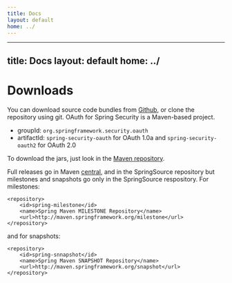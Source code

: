 ```yaml
---
title: Docs
layout: default
home: ../
---
```



---
title: Docs
layout: default
home: ../
---


# Downloads

You can download source code bundles from [Github], or clone the repository using git.  OAuth for Spring Security is a Maven-based project.

* groupId: `org.springframework.security.oauth`
* artifactId: `spring-security-oauth` for OAuth 1.0a and `spring-security-oauth2` for OAuth 2.0

To download the jars, just look in the [Maven repository][mavenrepo].

Full releases go in Maven [central], and in the SpringSource repository but milestones and snapshots go only in the SpringSource respository.  For milestones:

    <repository>
        <id>spring-milestone</id>
        <name>Spring Maven MILESTONE Repository</name>
        <url>http://maven.springframework.org/milestone</url>
    </repository>

and for snapshots:

    <repository>
        <id>spring-snnapshot</id>
        <name>Spring Maven SNAPSHOT Repository</name>
        <url>http://maven.springframework.org/snapshot</url>
    </repository>

[mavenrepo]: http://shrub.appspot.com/maven.springframework.org/release/org/springframework/security/oauth/spring-security-oauth/
[central]: http://repo1.maven.org/maven2/org/springframework/security/oauth/spring-security-oauth/
[Github]: http://github.com/SpringSource/spring-security-oauth
